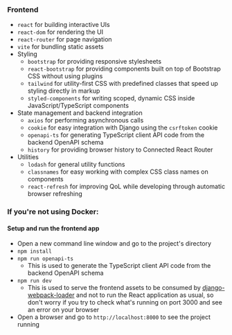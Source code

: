 

### Frontend

- `react` for building interactive UIs
- `react-dom` for rendering the UI
- `react-router` for page navigation
- `vite` for bundling static assets
- Styling
  - `bootstrap` for providing responsive stylesheets
  - `react-bootstrap` for providing components built on top of Bootstrap CSS without using plugins
  - `tailwind` for utility-first CSS with predefined classes that speed up styling directly in markup
  - `styled-components` for writing scoped, dynamic CSS inside JavaScript/TypeScript components
- State management and backend integration
  - `axios` for performing asynchronous calls
  - `cookie` for easy integration with Django using the `csrftoken` cookie
  - `openapi-ts` for generating TypeScript client API code from the backend OpenAPI schema
  - `history` for providing browser history to Connected React Router
- Utilities
  - `lodash` for general utility functions
  - `classnames` for easy working with complex CSS class names on components
  - `react-refresh` for improving QoL while developing through automatic browser refreshing

### If you're not using Docker:

#### Setup and run the frontend app

- Open a new command line window and go to the project's directory
- `npm install`
- `npm run openapi-ts`
  - This is used to generate the TypeScript client API code from the backend OpenAPI schema
- `npm run dev`
  - This is used to serve the frontend assets to be consumed
    by [django-webpack-loader](https://github.com/django-webpack/django-webpack-loader) and not to run the React
    application as usual, so don't worry if you try to check what's running on port 3000 and see an error on your
    browser
- Open a browser and go to `http://localhost:8000` to see the project running
